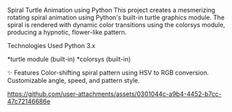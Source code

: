Spiral Turtle Animation using Python
This project creates a mesmerizing rotating spiral animation using Python's built-in turtle graphics module. The spiral is rendered with dynamic color transitions using the colorsys module, producing a hypnotic, flower-like pattern.

Technologies Used
Python 3.x

*turtle module (built-in)
*colorsys (built-in)

✨ Features
Color-shifting spiral pattern using HSV to RGB conversion.
Customizable angle, speed, and pattern style.


https://github.com/user-attachments/assets/0301044c-a9b4-4452-b7cc-47c72146686e

